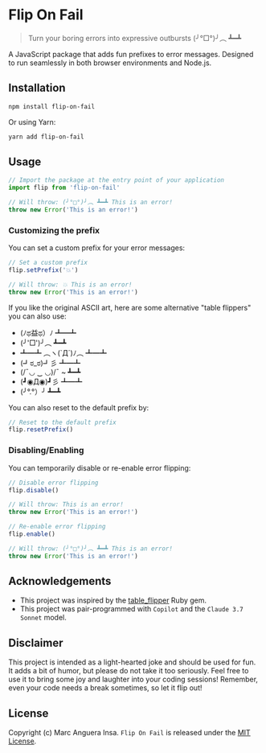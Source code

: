 # Flip On Fail

> Turn your boring errors into expressive outbursts (╯°□°)╯︵ ┻━┻

A JavaScript package that adds fun prefixes to error messages. Designed to run seamlessly in both browser environments and Node.js.

## Installation

```bash
npm install flip-on-fail
```

Or using Yarn:

```bash
yarn add flip-on-fail
```

## Usage

```javascript
// Import the package at the entry point of your application
import flip from 'flip-on-fail'

// Will throw: (╯°□°)╯︵ ┻━┻ This is an error!
throw new Error('This is an error!')
```

### Customizing the prefix

You can set a custom prefix for your error messages:

```javascript
// Set a custom prefix
flip.setPrefix('💥')

// Will throw: 💥 This is an error!
throw new Error('This is an error!')
```

If you like the original ASCII art, here are some alternative "table flippers" you can also use:
- (ﾉಥ益ಥ）ﾉ ┻━┻
- (╯'□')╯︵ ┻━┻
- ┻━┻ ︵ヽ(`Д´)ﾉ︵ ┻━┻
- (┛ಠ_ಠ)┛彡 ┻━┻
- (/¯◡ ‿ ◡)/¯ ~ ┻━┻
- (┛◉Д◉)┛彡 ┻━┻
- (╯°.°）╯ ┻━┻

You can also reset to the default prefix by:

```javascript
// Reset to the default prefix
flip.resetPrefix()
```

### Disabling/Enabling

You can temporarily disable or re-enable error flipping:

```javascript
// Disable error flipping
flip.disable()

// Will throw: This is an error!
throw new Error('This is an error!')

// Re-enable error flipping
flip.enable()

// Will throw: (╯°□°)╯︵ ┻━┻ This is an error!
throw new Error('This is an error!')
```

## Acknowledgements

- This project was inspired by the [table_flipper](https://github.com/iridakos/table_flipper) Ruby gem.
- This project was pair-programmed with `Copilot` and the `Claude 3.7 Sonnet` model.

## Disclaimer

This project is intended as a light-hearted joke and should be used for fun. It adds a bit of humor, but please do not take it too seriously. Feel free to use it to bring some joy and laughter into your coding sessions! Remember, even your code needs a break sometimes, so let it flip out!

## License

Copyright (c) Marc Anguera Insa. `Flip On Fail` is released under the [MIT License](LICENSE).
